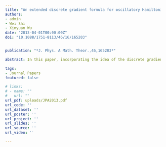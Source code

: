 ```yaml
---
title: "An extended discrete gradient formula for oscillatory Hamiltonian systems"
authors:
- admin
- Wei Shi
- Xinyuan Wu
date: "2013-04-01T00:00:00Z"
doi: "10.1088/1751-8113/46/16/165203"


publication: "*J. Phys. A Math. Theor.,46,165203*"

abstract: In this paper, incorporating the idea of the discrete gradient method into the extended Runge-Kutta-Nystr$\ddot{o}$m integrator, we derive and analyze an extended discrete gradient formula for the oscillatory Hamiltonian system with the Hamiltonian $H(p, q)=\frac{1}{2} p^T p+\frac{1}{2} q^T M q+U(q)$, where $q: \mathbb{R} \rightarrow \mathbb{R}^d$ represents generalized positions, $p: \mathbb{R} \rightarrow \mathbb{R}^d$ represents generalized momenta and $M \in \mathbb{R}^{d \times d}$ is a symmetric and positive semi-definite matrix. The solution of this system is a nonlinear oscillator. Basically, many nonlinear oscillatory mechanical systems with a partitioned Hamiltonian function lend themselves to this approach. The extended discrete gradient formula presented in this paper exactly preserves the energy $H(p, q)$. We derive some properties of the new formula. The convergence is analyzed for the implicit schemes based on the discrete gradient formula, and it turns out that the convergence of the implicit schemes based on the extended discrete gradient formula is independent of $\|M\|$, which is a significant property for the oscillatory Hamiltonian system. Thus, it transpires that a larger step size can be chosen for the new energypreserving schemes than that for the traditional discrete gradient methods when applied to the oscillatory Hamiltonian system. Illustrative examples show the competence and efficiency of the new schemes in comparison with the traditional discrete gradient methods in the scientific literature.

tags:
- Journal Papers
featured: false

# links:
# - name: ""
#   url: ""
url_pdf: uploads/JPA2013.pdf
url_code: ''
url_dataset: ''
url_poster: ''
url_project: ''
url_slides: ''
url_source: ''
url_video: ''

---
```



